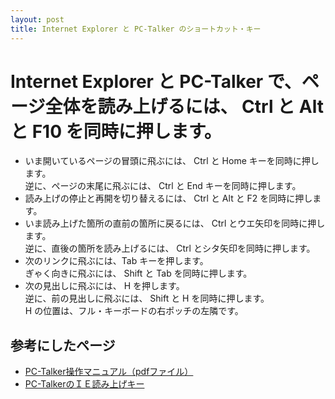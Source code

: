 ```yaml
---
layout: post
title: Internet Explorer と PC-Talker のショートカット・キー
---
```

# Internet Explorer と PC-Talker で、ページ全体を読み上げるには、 Ctrl と Alt と F10 を同時に押します。

- いま開いているページの冒頭に飛ぶには、 Ctrl と Home キーを同時に押します。  
逆に、ページの末尾に飛ぶには、 Ctrl と End キーを同時に押します。
- 読み上げの停止と再開を切り替えるには、 Ctrl と Alt と F2 を同時に押します。
- いま読み上げた箇所の直前の箇所に戻るには、 Ctrl とウエ矢印を同時に押します。  
逆に、直後の箇所を読み上げるには、 Ctrl とシタ矢印を同時に押します。
- 次のリンクに飛ぶには、Tab キーを押します。  
ぎゃく向きに飛ぶには、 Shift と Tab を同時に押します。
- 次の見出しに飛ぶには、 H を押します。  
逆に、前の見出しに飛ぶには、 Shift と H を同時に押します。  
H の位置は、フル・キーボードの右ポッチの左隣です。

## 参考にしたページ

- [PC-Talker操作マニュアル（pdfファイル）](http://pctalker.net/download/pdf/pctalker8273_manual.pdf)
- [PC-TalkerのＩＥ読み上げキー](http://www6.plala.or.jp/kakehasi/internet/ie/ie-key-yomi.html)
